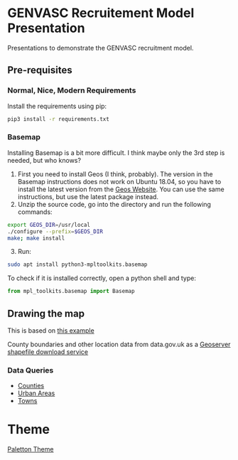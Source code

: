 # GENVASC Recruitement Model Presentation

Presentations to demonstrate the GENVASC recruitment model.

## Pre-requisites

### Normal, Nice, Modern Requirements

Install the requirements using pip:

```bash
pip3 install -r requirements.txt
```

### Basemap

Installing Basemap is a bit more difficult.  I think maybe only the 3rd step is needed, but who knows?

1. First you need to install Geos (I think, probably).  The version in the Basemap instructions does not
work on Ubuntu 18.04, so you have to install the latest version from the [Geos Website](https://trac.osgeo.org/geos/).
You can use the same instructions, but use the latest package instead.
2. Unzip the source code, go into the directory and run the following commands:
```bash
export GEOS_DIR=/usr/local
./configure --prefix=$GEOS_DIR
make; make install
```
3. Run:

```bash
sudo apt install python3-mpltoolkits.basemap
```

To check if it is installed correctly, open a python shell and type:

```python
from mpl_toolkits.basemap import Basemap
```

## Drawing the map

This is based on [this example](http://www.datadependence.com/2016/06/creating-map-visualisations-in-python/)

County boundaries and other location data from data.gov.uk as a [Geoserver shapefile download service](http://maps.communities.gov.uk/geoserver/web/?wicket:bookmarkablePage=:org.geoserver.web.demo.MapPreviewPage)

### Data Queries

- [Counties](http://maps.communities.gov.uk:80/geoserver/dclg_inspire/ows?service=WFS&version=2.0.0&request=GetFeature&typeName=dclg_inspire:English%20Ceremonial%20Counties&outputFormat=shape-zip&srsName=EPSG:4326)
- [Urban Areas](http://maps.communities.gov.uk:80/geoserver/dclg_inspire/ows?service=WFS&version=1.0.0&request=GetFeature&typeName=dclg_inspire:Urban_Settlements_2001_WGS84&maxFeatures=5000&outputFormat=SHAPE-ZIP)
- [Towns](http://maps.communities.gov.uk:80/geoserver/dclg_inspire/ows?service=WFS&version=1.0.0&request=GetFeature&typeName=dclg_inspire:English%20Town%20Centres%202004&maxFeatures=5000&outputFormat=SHAPE-ZIP)

# Theme

[Paletton Theme](http://paletton.com/#uid=31l0u0k4pw002Zk1rKA8KqZeLmi)